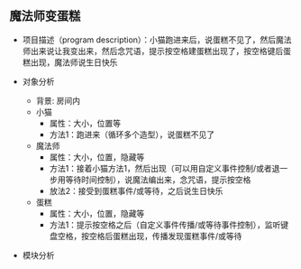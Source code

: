 
## 魔法师变蛋糕
* 项目描述（program description）：小猫跑进来后，说蛋糕不见了，然后魔法师出来说让我变出来，然后念咒语，提示按空格建蛋糕出现了，按空格键后蛋糕出现，魔法师说生日快乐

* 对象分析
    * 背景: 房间内
    * 小猫
        * 属性：大小，位置等
        * 方法1：跑进来（循环多个造型），说蛋糕不见了
    * 魔法师
        * 属性：大小，位置，隐藏等
        * 方法1：接着小猫方法1，然后出现（可以用自定义事件控制/或者退一步用等待时间控制），说魔法编出来，念咒语，提示按空格
        * 放法2：接受到蛋糕事件/或等待，之后说生日快乐
    * 蛋糕
        * 属性：大小，位置，隐藏等
        * 方法1：提示按空格之后（自定义事件传播/或等待事件控制），监听键盘空格，按空格后蛋糕出现，传播发现蛋糕事件/或等待
* 模块分析